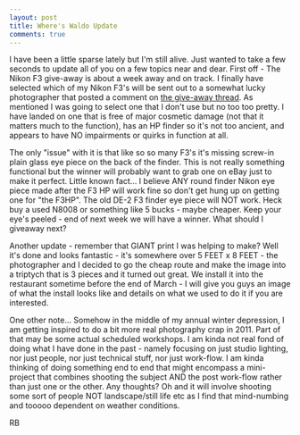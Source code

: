 ```yaml
---
layout: post
title: Where's Waldo Update
comments: true
---
```

I have been a little sparse lately but I'm still alive. Just wanted to take a few seconds to update all of you on a few topics near and dear. First off - The Nikon F3 give-away is about a week away and on track. I finally have selected which of my Nikon F3's will be sent out to a somewhat lucky photographer that posted a comment on <a href="http://photo.rwboyer.com/2011/02/06/nikon-f3-give-away/">the give-away thread</a>. As mentioned I was going to select one that I don't use but no too too pretty. I have landed on one that is free of major cosmetic damage (not that it matters much to the function), has an HP finder so it's not too ancient, and appears to have NO impairments or quirks in function at all.

The only "issue" with it is that like so so many F3's it's missing screw-in plain glass eye piece on the back of the finder. This is not really something functional but the winner will probably want to grab one on eBay just to make it perfect. Little known fact... I believe ANY round finder Nikon eye piece made after the F3 HP will work fine so don't get hung up on getting one for "the F3HP". The old DE-2 F3 finder eye piece will NOT work. Heck buy a used N8008 or something like 5 bucks - maybe cheaper. Keep your eye's peeled - end of next week we will have a winner. What should I giveaway next?

Another update - remember that GIANT print I was helping to make? Well it's done and looks fantastic - it's somewhere over 5 FEET x 8 FEET - the photographer and I decided to go the cheap route and make the image into a triptych that is 3 pieces and it turned out great. We install it into the restaurant sometime before the end of March - I will give you guys an image of what the install looks like and details on what we used to do it if you are interested.

One other note... Somehow in the middle of my annual winter depression, I am getting inspired to do a bit more real photography crap in 2011. Part of that may be some actual scheduled workshops. I am kinda not real fond of doing what I have done in the past - namely focusing on just studio lighting, nor just people, nor just technical stuff, nor just work-flow. I am kinda thinking of doing something end to end that might encompass a mini-project that combines shooting the subject AND the post work-flow rather than just one or the other. Any thoughts? Oh and it will involve shooting some sort of people NOT landscape/still life etc as I find that mind-numbing and tooooo dependent on weather conditions.

RB